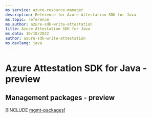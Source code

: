 ```yaml
---
ms.service: azure-resource-manager
description: Reference for Azure Attestation SDK for Java
ms.topic: reference
ms.author: azure-sdk-write-attestation
title: Azure Attestation SDK for Java
ms.data: 10/18/2022
author: azure-sdk-write-attestation
ms.devlang: java
---
```

# Azure Attestation SDK for Java - preview

## Management packages - preview
[!INCLUDE [mgmt-packages](attestation-mgmt-index.md)]